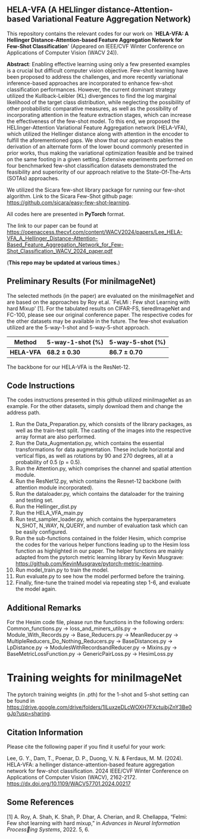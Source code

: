 ## HELA-VFA (A HELlinger distance-Attention-based Variational Feature Aggregation Network) ##

This repository contains the relevant codes for our work on `**HELA-VFA: A Hellinger Distance-Attention-based Feature Aggregation
Network for Few-Shot Classification**' (Appeared on IEEE/CVF Winter Conference on Applications of Computer Vision (WACV 24)).

**Abstract**: Enabling effective learning using only a few presented examples is a crucial but difficult computer vision objective. Few-shot learning have been proposed to address the
challenges, and more recently variational inference-based approaches are incorporated to enhance few-shot classification performances. However, the current dominant strategy utilized the Kullback-Leibler (KL) divergences to find the log marginal likelihood of the target class distribution, while neglecting the possibility of other probabilistic comparative measures, as well as the possibility of incorporating attention in the feature extraction stages, which can increase the effectiveness of the few-shot model. To this end, we proposed the HELlinger-Attention Variational Feature Aggregation network (HELA-VFA), which utilized the Hellinger distance along with attention in the encoder to fulfill the aforementioned gaps. We show that our approach enables the derivation of an alternate form of the lower bound commonly presented in prior works, thus making the variational optimization feasible and be trained on the same footing in a given setting. Extensive experiments performed on four benchmarked few-shot classification datasets demonstrated the feasibility and superiority of our approach relative to the State-Of-The-Arts (SOTAs) approaches.

We utilized the Sicara few-shot library package for running our few-shot algorithm. Link to the Sicara Few-Shot github page: https://github.com/sicara/easy-few-shot-learning.

All codes here are presented in **PyTorch** format.

The link to our paper can be found at https://openaccess.thecvf.com/content/WACV2024/papers/Lee_HELA-VFA_A_Hellinger_Distance-Attention-Based_Feature_Aggregation_Network_for_Few-Shot_Classification_WACV_2024_paper.pdf 

(**This repo may be updated at various times.**)

## Preliminary Results (For miniImageNet) ##

The selected methods (in the paper) are evaluated on the miniImageNet and are based on the approaches by Roy et.al. `FeLMi : Few shot Learning with hard Mixup' [1]. For the tabulated results on CIFAR-FS, tieredImageNet and FC-100, please see our original conference paper. The respective codes for the other datasets may be available in the future. The few-shot evaluation utilized are the 5-way-1-shot and 5-way-5-shot approach. 

| Method | 5-way-1-shot (%) | 5-way-5-shot (%) |
| ------ | ------| ------| 
|**HELA-VFA**| **68.2 $\pm$ 0.30** | **86.7 $\pm$ 0.70** |

The backbone for our HELA-VFA is the ResNet-12.

## Code Instructions ##
The codes instructions presented in this github utilized miniImageNet as an example. For the other datasets, simply download them and change the address path.

1) Run the Data_Preparation.py, which consists of the library packages, as well as the train-test split. The casting of the images into the respective array format are also performed.
2) Run the Data_Augmentation.py, which contains the essential transformations for data augmentation. These include horizontal and vertical flips, as well as rotations by 90 and 270 degrees, all at a probability of 0.5 (p = 0.5).
3) Run the Attention.py, which comprises the channel and spatial attention module.
4) Run the ResNet12.py, which contains the Resnet-12 backbone (with attention module incorporated).
5) Run the dataloader.py, which contains the dataloader for the training and testing set.
6) Run the Hellinger_dist.py
7) Run the HELA_VFA_main.py
8) Run test_sampler_loader.py, which contains the hyperparameters N_SHOT, N_WAY, N_QUERY, and number of evaluation task which can be easily configured.
9) Run the sub-functions contained in the folder Hesim, which comprise the codes for the various helper functions leading up to the Hesim loss function as highlighted in our paper. The helper functions are mainly adapted from the pytorch metric learning library by Kevin Musgrave: https://github.com/KevinMusgrave/pytorch-metric-learning. 
10) Run model_train.py to train the model.
11) Run evaluate.py to see how the model performed before the training.
12) Finally, fine-tune the trained model via repeating step 1-6, and evaluate the model again.

## Additional Remarks ##
For the Hesim code file, please run the functions in the following orders: Common_functions.py -> loss_and_miners_utils.py -> Module_With_Records.py -> Base_Reducers.py -> MeanReducer.py -> MultipleReducers_Do_Nothing_Reducers.py -> BaseDistances.py -> LpDistance.py -> ModulesWithRecordsandReducer.py -> Mixins.py -> BaseMetricLossFunction.py -> GenericPairLoss.py -> HesimLoss.py

# Training weights for miniImageNet ##

The pytorch training weights (in .pth) for the 1-shot and 5-shot setting can be found in https://drive.google.com/drive/folders/1lLuxzeDLcWOXH7FXctuibjZnY3Be0gJp?usp=sharing. 

## Citation Information ##

Please cite the following paper if you find it useful for your work: 

Lee,  G. Y., Dam,  T., Poenar,  D. P., Duong,  V. N. & Ferdaus,  M. M. (2024). HELA-VFA: a hellinger distance-attention-based feature aggregation network for few-shot classification. 2024 IEEE/CVF Winter Conference on Applications of Computer Vision (WACV), 2162-2172. https://dx.doi.org/10.1109/WACV57701.2024.00217


## Some References ##

[1] A. Roy, A. Shah, K. Shah, P. Dhar, A. Cherian, and R. Chellappa, “Felmi: Few shot learning with hard
mixup,” in *Advances in Neural Information Processing Systems*, 2022. 5, 6.
